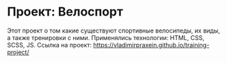 # Проект: Велоспорт
Этот проект о том какие существуют спортивные велосипеды, их виды, а также тренировки с ними.
Применялись технологии: HTML, CSS, SCSS, JS.
Ссылка на проект: https://vladimirpraxein.github.io/training-project/
